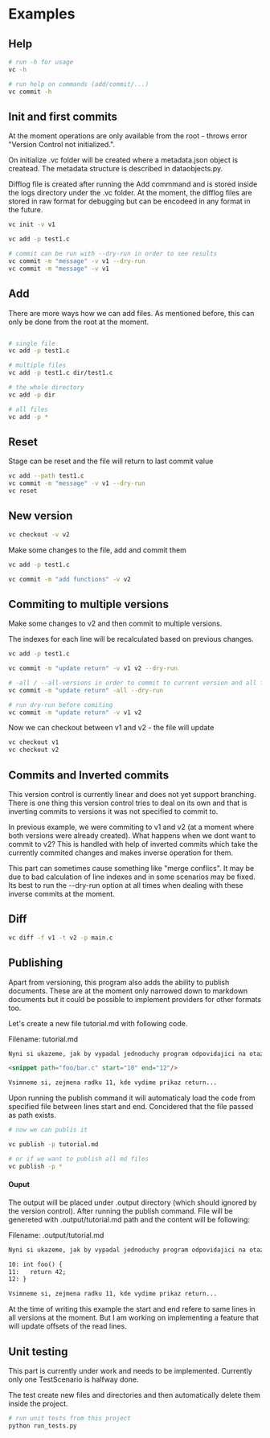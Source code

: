 # Examples

## Help

``` bash
# run -h for usage
vc -h

# run help on commands (add/commit/...)
vc commit -h
```

## Init and first commits

At the moment operations are only available from the root - throws error "Version Control not initialized.".

On initialize .vc folder will be created where a metadata.json object is createad. The metadata structure is described in dataobjects.py.

Difflog file is created after running the Add commmand and is stored inside the logs directory under the .vc folder. At the moment, the difflog files are stored in raw format for debugging but can be encodeed in any format in the future.

``` bash
vc init -v v1

vc add -p test1.c

# commit can be run with --dry-run in order to see results
vc commit -m "message" -v v1 --dry-run
vc commit -m "message" -v v1
```

## Add

There are more ways how we can add files. As mentioned before, this can only be done from the root at the moment.

``` bash

# single file
vc add -p test1.c

# multiple files
vc add -p test1.c dir/test1.c

# the whole directory
vc add -p dir

# all files
vc add -p *

```

## Reset

Stage can be reset and the file will return to last commit value

``` bash
vc add --path test1.c
vc commit -m "message" -v v1 --dry-run
vc reset
```

## New version

``` bash
vc checkout -v v2
```

Make some changes to the file, add and commit them

``` bash
vc add -p test1.c 

vc commit -m "add functions" -v v2
```

## Commiting to multiple versions

Make some changes to v2 and then commit to multiple versions.

The indexes for each line will be recalculated based on previous changes.
``` bash
vc add -p test1.c 

vc commit -m "update return" -v v1 v2 --dry-run

# -all / --all-versions in order to commit to current version and all following versions 
vc commit -m "update return" -all --dry-run

# run dry-run before comiting 
vc commit -m "update return" -v v1 v2
```


Now we can checkout between v1 and v2 - the file will update

``` bash
vc checkout v1
vc checkout v2
```

## Commits and Inverted commits

This version control is currently linear and does not yet support branching. 
There is one thing this version control tries to deal on its own and that is inverting commits to versions it was not specified to commit to. 

In previous example, we were commiting to v1 and v2 (at a moment where both versions were already created). What happens when we dont want to commit to v2? This is handled with help of inverted commits which take the currently commited changes and makes inverse operation for them.

This part can sometimes cause something like "merge conflics". It may be due to bad calculation of line indexes and in some scenarios may be fixed. Its best to run the --dry-run option at all times when dealing with these inverse commits at the moment. 

## Diff

``` bash
vc diff -f v1 -t v2 -p main.c
```

<!-- ## Stash

Do some changes to the file but then checkout another verison, changes will be stashed. The stash can be applied with stash id

``` bash
vc stash --list
vc stash --apply stash_id
``` -->

## Publishing 

Apart from versioning, this program also adds the ability to publish documents. These are at the moment only narrowed down to markdown documents but it could be possible to implement providers for other formats too. 

Let's create a new file tutorial.md with following code.

Filename: tutorial.md

``` md
Nyni si ukazeme, jak by vypadal jednoduchy program odpovidajici na otazku smyslu zivota, vesmiru a tak vubec. Tento program najdeme v adresari "/foo/bar.c" a nas budou zajimat radky 10 az 12.

<snippet path="foo/bar.c" start="10" end="12"/>

Vsimneme si, zejmena radku 11, kde vydime prikaz return...
```

Upon running the publish command it will automaticaly load the code from specified file between lines start and end. Concidered that the file passed as path exists.

``` bash
# now we can publis it

vc publish -p tutorial.md

# or if we want to publish all md files
vc publish -p *
```


#### Ouput

The output will be placed under .output directory (which should ignored by the version control).
After running the publish command. File will be genereted with .output/tutorial.md path and the content will be following:

Filename: .output/tutorial.md

``` md
Nyni si ukazeme, jak by vypadal jednoduchy program odpovidajici na otazku smyslu zivota, vesmiru a tak vubec. Tento program najdeme v adresari "/foo/bar.c" a nas budou zajimat radky 10 az 12.

10: int foo() {
11:   return 42;
12: }

Vsimneme si, zejmena radku 11, kde vydime prikaz return...
```

At the time of writing this example the start and end refere to same lines in all versions at the moment. But I am working on implementing a feature that will update offsets of the read lines.

## Unit testing

This part is currently under work and needs to be implemented.
Currently only one TestScenario is halfway done.

The test create new files and directories and then automatically delete them inside the project.

``` bash
# run unit tests from this project
python run_tests.py
```
